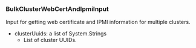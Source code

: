 ### BulkClusterWebCertAndIpmiInput
Input for getting web certificate and IPMI information for multiple clusters.

- clusterUuids: a list of System.Strings
  - List of cluster UUIDs.
